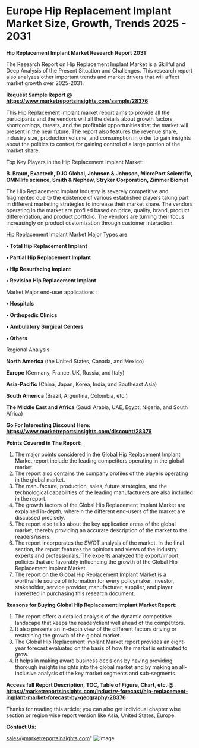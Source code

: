 # Europe Hip Replacement Implant Market Size, Growth, Trends 2025 - 2031

<strong>Hip Replacement Implant Market Research Report 2031</strong>

The Research Report on Hip Replacement Implant Market is a Skillful and Deep Analysis of the Present Situation and Challenges. This research report also analyzes other important trends and market drivers that will affect market growth over 2025-2031.

<strong>Request Sample Report @ <a href=https://www.marketreportsinsights.com/sample/28376>https://www.marketreportsinsights.com/sample/28376</a></strong>

This Hip Replacement Implant market report aims to provide all the participants and the vendors will all the details about growth factors, shortcomings, threats, and the profitable opportunities that the market will present in the near future. The report also features the revenue share, industry size, production volume, and consumption in order to gain insights about the politics to contest for gaining control of a large portion of the market share.

Top Key Players in the Hip Replacement Implant Market:

<strong>B. Braun, Exactech, DJO Global, Johnson & Johnson, MicroPort Scientific, OMNIlife science, Smith & Nephew, Stryker Corporation, Zimmer Biomet</strong>

The Hip Replacement Implant Industry is severely competitive and fragmented due to the existence of various established players taking part in different marketing strategies to increase their market share. The vendors operating in the market are profiled based on price, quality, brand, product differentiation, and product portfolio. The vendors are turning their focus increasingly on product customization through customer interaction.

Hip Replacement Implant Market Major Types are:

<strong>• Total Hip Replacement Implant

• Partial Hip Replacement Implant

• Hip Resurfacing Implant

• Revision Hip Replacement Implant</strong>

Market Major end-user applications :

<strong>• Hospitals

• Orthopedic Clinics

• Ambulatory Surgical Centers

• Others</strong>

Regional Analysis

</u><strong><b>North America</b></strong> (the United States, Canada, and Mexico)

<strong><b>Europe </b></strong>(Germany, France, UK, Russia, and Italy)

<strong><b>Asia-Pacific</b></strong> (China, Japan, Korea, India, and Southeast Asia)

<strong><b>South America</b></strong> (Brazil, Argentina, Colombia, etc.)

<strong><b>The Middle East and Africa</b></strong> (Saudi Arabia, UAE, Egypt, Nigeria, and South Africa)

<strong>Go For Interesting Discount Here: <a href=https://www.marketreportsinsights.com/discount/28376>https://www.marketreportsinsights.com/discount/28376</a></strong>

<strong>Points Covered in The Report:</strong>
<ol>
  <li>The major points considered in the Global Hip Replacement Implant Market report include the leading competitors operating in the global market.</li>
  <li>The report also contains the company profiles of the players operating in the global market.</li>
  <li>The manufacture, production, sales, future strategies, and the technological capabilities of the leading manufacturers are also included in the report.</li>
  <li>The growth factors of the Global Hip Replacement Implant Market are explained in-depth, wherein the different end-users of the market are discussed precisely.</li>
  <li>The report also talks about the key application areas of the global market, thereby providing an accurate description of the market to the readers/users.</li>
  <li>The report incorporates the SWOT analysis of the market. In the final section, the report features the opinions and views of the industry experts and professionals. The experts analyzed the export/import policies that are favorably influencing the growth of the Global Hip Replacement Implant Market.</li>
  <li>The report on the Global Hip Replacement Implant Market is a worthwhile source of information for every policymaker, investor, stakeholder, service provider, manufacturer, supplier, and player interested in purchasing this research document.</li>
</ol>
<strong>Reasons for Buying Global Hip Replacement Implant Market Report:</strong>

<ol>
  <li>The report offers a detailed analysis of the dynamic competitive landscape that keeps the reader/client well ahead of the competitors.</li>
  <li>It also presents an in-depth view of the different factors driving or restraining the growth of the global market.</li>
  <li>The Global Hip Replacement Implant Market report provides an eight-year forecast evaluated on the basis of how the market is estimated to grow.</li>
  <li>It helps in making aware business decisions by having providing thorough insights insights into the global market and by making an all-inclusive analysis of the key market segments and sub-segments.</li>
</ol>
<strong>Access full Report Description, TOC, Table of Figure, Chart, etc. @ <a href=https://marketreportsinsights.com/industry-forecast/hip-replacement-implant-market-forecast-by-geography-28376>https://marketreportsinsights.com/industry-forecast/hip-replacement-implant-market-forecast-by-geography-28376</a></strong>


Thanks for reading this article; you can also get individual chapter wise section or region wise report version like Asia, United States, Europe.

<strong>Contact Us:</strong>

sales@marketreportsinsights.com"
![image](https://github.com/user-attachments/assets/b7937dcc-4c02-432e-be9b-c105f291bc00)
